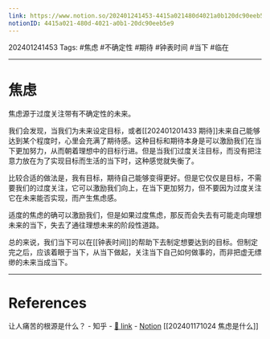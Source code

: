 ```yaml
---
link: https://www.notion.so/202401241453-4415a021480d4021a0b120dc90eeb5e9
notionID: 4415a021-480d-4021-a0b1-20dc90eeb5e9
---
```

202401241453
Tags: #焦虑 #不确定性 #期待 #钟表时间 #当下 #临在 

--- 
# 焦虑

焦虑源于过度关注带有不确定性的未来。

我们会发现，当我们为未来设定目标，或者[[202401201433 期待]]未来自己能够达到某个程度时，心里会充满了期待感。这种目标和期待本身是可以激励我们在当下更加努力，从而朝着理想中的目标行进。但是当我们过度关注目标，而没有把注意力放在为了实现目标而生活的当下时，这种感觉就失衡了。

比较合适的做法是，我有目标，期待自己能够变得更好。但是它仅仅是目标，不需要我们的过度关注，它可以激励我们向上，在当下更加努力，但不要因为过度关注它在未来能否实现，而产生焦虑感。

适度的焦虑的确可以激励我们，但是如果过度焦虑，那反而会失去有可能走向理想未来的当下，失去了通往理想未来的阶段性道路。

总的来说，我们当下可以在[[钟表时间]]的帮助下去制定想要达到的目标。但制定完之后，应该着眼于当下，从当下做起，关注当下自己如何做事的，而非把虚无缥缈的未来当成当下。

---
# References

让人痛苦的根源是什么？ - 知乎 - [🔗 link](https://www.zhihu.com/question/402035249/answer/3029384205?utm_psn=1730873284793741312) - [Notion](https://www.notion.so/202401171024-fe17ceb6eb44497a9e4ed52fb1aafa45?pvs=4)
[[202401171024 焦虑是什么]]